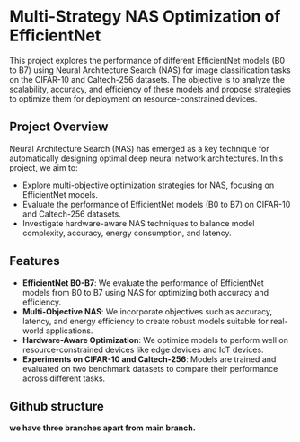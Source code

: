 # Multi-Strategy NAS Optimization of EfficientNet

This project explores the performance of different EfficientNet models (B0 to B7) using Neural Architecture Search (NAS) for image classification tasks on the CIFAR-10 and Caltech-256 datasets. The objective is to analyze the scalability, accuracy, and efficiency of these models and propose strategies to optimize them for deployment on resource-constrained devices.

## Project Overview

Neural Architecture Search (NAS) has emerged as a key technique for automatically designing optimal deep neural network architectures. In this project, we aim to:

- Explore multi-objective optimization strategies for NAS, focusing on EfficientNet models.
- Evaluate the performance of EfficientNet models (B0 to B7) on CIFAR-10 and Caltech-256 datasets.
- Investigate hardware-aware NAS techniques to balance model complexity, accuracy, energy consumption, and latency.

## Features

- **EfficientNet B0-B7**: We evaluate the performance of EfficientNet models from B0 to B7 using NAS for optimizing both accuracy and efficiency.
- **Multi-Objective NAS**: We incorporate objectives such as accuracy, latency, and energy efficiency to create robust models suitable for real-world applications.
- **Hardware-Aware Optimization**: We optimize models to perform well on resource-constrained devices like edge devices and IoT devices.
- **Experiments on CIFAR-10 and Caltech-256**: Models are trained and evaluated on two benchmark datasets to compare their performance across different tasks.

## Github structure

**we have three branches apart from main branch.**
